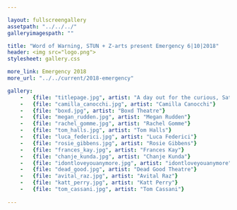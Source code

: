 ```yaml
---

layout: fullscreengallery
assetpath: "../../../"
galleryimagespath: ""

title: "Word of Warning, STUN + Z-arts present Emergency 6|10|2018"
header: <img src="logo.png">
stylesheet: gallery.css

more_link: Emergency 2018
more_url: "../../current/2018-emergency"

gallery:
    -   {file: "titlepage.jpg", artist: "A day out for the curious, Sat 6 Oct at Z-arts.", show: "<small>Lise Boucon by Manuel Vason</small>"}
    -   {file: "camilla_canocchi.jpg", artist: "Camilla Canocchi"}
    -   {file: "boxd.jpg", artist: "Boxd Theatre"}
    -   {file: "megan_rudden.jpg", artist: "Megan Rudden"}
    -   {file: "rachel_gomme.jpg", artist: "Rachel Gomme"}
    -   {file: "tom_halls.jpg", artist: "Tom Halls"}
    -   {file: "luca_federici.jpg", artist: "Luca Federici"}
    -   {file: "rosie_gibbens.jpg", artist: "Rosie Gibbens"}
    -   {file: "frances_kay.jpg", artist: "Frances Kay"}
    -   {file: "chanje_kunda.jpg", artist: "Chanje Kunda"}
    -   {file: "idontloveyouanymore.jpg", artist: "idontloveyouanymore"}
    -   {file: "dead_good.jpg", artist: "Dead Good Theatre"}
    -   {file: "avital_raz.jpg", artist: "Avital Raz"}
    -   {file: "katt_perry.jpg", artist: "Katt Perry"}
    -   {file: "tom_cassani.jpg", artist: "Tom Cassani"}
     
---
```

